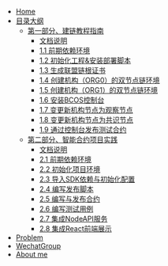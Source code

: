 * [Home]()
* [目录大纲]()
  * [第一部分、建链教程指南]()
    * [文档说明](build_chain/readme)
    * [1.1 前期依赖环境](build_chain/1.1)
    * [1.2 初始化工程&安装部署脚本](build_chain/1.2)
    * [1.3 生成联盟链根证书](build_chain/1.3)
    * [1.4 创建机构（ORG0）的双节点链环境](build_chain/1.4)
    * [1.5 创建机构（ORG1）的双节点链环境](build_chain/1.5)
    * [1.6 安装BCOS控制台](build_chain/1.6)
    * [1.7 变更新机构节点为观察节点](build_chain/1.7)
    * [1.8 变更新机构节点为共识节点](build_chain/1.8)
    * [1.9 通过控制台发布测试合约](build_chain/1.9)
  * [第二部分、智能合约项目实践]()
    * [文档说明](build_dapp/readme)
    * [2.1 前期依赖环境](build_dapp/2.1)
    * [2.2 初始化项目环境](build_dapp/2.2)
    * [2.3 导入SDK依赖与初始化配置](build_dapp/2.3)
    * [2.4 编写发布脚本](build_dapp/2.4)
    * [2.5 编写与发布合约](build_dapp/2.5)
    * [2.6 编写测试用例](build_dapp/2.6)
    * [2.7 集成NodeAPI服务](build_dapp/2.7)
    * [2.8 集成React前端展示](build_dapp/2.8)
* [Problem]()
* [WechatGroup]()
* [About me](aboutme.md)
